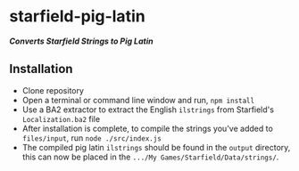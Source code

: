 # starfield-pig-latin
***Converts Starfield Strings to Pig Latin***

## Installation
- Clone repository
- Open a terminal or command line window and run, `npm install`
- Use a BA2 extractor to extract the English `ilstrings` from Starfield's `Localization.ba2` file
- After installation is complete, to compile the strings you've added to `files/input`, run `node ./src/index.js`
- The compiled pig latin `ilstrings` should be found in the `output` directory, this can now be placed in the `.../My Games/Starfield/Data/strings/`.